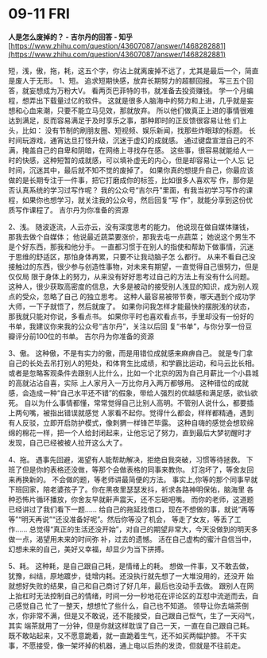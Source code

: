 # 09-11 FRI

**人是怎么废掉的？ - 吉尔丹的回答 - 知乎** [https://www.zhihu.com/question/43607087/answer/1468282881](https://www.zhihu.com/question/43607087/answer/1468282881)

&#x20;短，浅，傲，拖，耗，这五个字，你沾上就离废掉不远了，尤其是最后⼀个，简直是废⼈于⽆形。 1、短。 追求短期快感，放弃⻓期努⼒的超额回报。 写三五个回答，就妄想成为万粉⼤V。 看两⻚巴菲特的书，就准备去投资赚钱。 学⼀个⽉编程，想弄出下载量过亿的软件。 这就是很多⼈脑海中的努⼒和上进，⼏乎就是妄想和⼼⾎来潮，只要不能⽴⻢⻅效，那就放弃。 所以他们做真正上进的事情很难达到满⾜，反⽽容易满⾜于及时享乐之事，那种即时的正反馈很容易让他 们上头，⽐如： 没有节制的刷朋友圈、短视频、娱乐新闻，找那些炸眼球的标题。 ⻓时间玩游戏，通宵达旦打怪升级，沉迷于虚幻的成就感。 通过键盘宣泄⾃⼰的不满，掩盖⾃⼰的⾃卑和阴暗，在⽹络上寻找存在感。 这些事，很容易就能给⼈⼀时的快感，这种短暂的成就感，可以填补虚⽆的内⼼，但是却容易让⼀个⼈忘 记时间，沉迷其中，最后就不知不觉的废掉了。 如果你真的想提升⾃⼰，你最应该做的是⻓期专注于⼀件事，把它打磨成你的标签，⽐如很多⼈喜欢写 作，那你是否认真系统的学习过写作呢？ 我的公众号“吉尔丹”⾥⾯，有我当初学习写作的课程，如果你也想学习，就关注我的公众号，然后回复“写 作”，就能分享到这份优质写作课程了。 吉尔丹为你准备的资源

2、浅。 随波逐流，⼈云亦云，没有深度思考的能⼒。 他说现在做⾃媒体赚钱，那我去做个⾃媒体； 他说最近蔬菜要涨价，那我去屯⼀点蔬菜； 她说这个男⽣不是个好东⻄，那我和他分⼿。 ⼀直都习惯于在别⼈的指使和帮助下做事情，沉迷于思维的舒适区，那怕身体再累，只要不让我动脑⼦怎 么都⾏。 从来不看⾃⼰没接触过的东⻄，很少参与创造性事物，对未来有期望，⼀直觉得⾃⼰很努⼒，但是仅仅局 限于身体上的努⼒，从来没有好好思考过⾃⼰的⽅法上有没有什么问题。 这种⼈，很少获取⾼密度的信息，⼤多是被动的接受别⼈浅显的知识，成为别⼈观点的受众，忽略了⾃⼰ 的独⽴思考。 这种⼈最容易被带节奏，哪天遇到个成功学⼤师，⼀下⼦就悟了，然后就废了。 如果你问我怎样才能最快的摆脱浅的状态，那我就只能对你说，多看点书。 如果你平时也喜欢看点书，⼿⾥却没有⼀份好的书单，我建议你来我的公众号“吉尔丹”，关注以后回 复“书单”，与你分享⼀份⾖瓣评分前100位的书单。 吉尔丹为你准备的资源&#x20;

3、傲。 这种傲，不是有实⼒的傲，⽽是⽤错位成就感来麻痹⾃⼰。 就是专⻔拿⾃⼰的⻓处去吊打别⼈的短处，和体育⽣⽐成绩，和学霸⽐运动，和⻢云⽐⻓相。 或者是忽略客观条件去跟别⼈⽐什么，⽐如⼀个北京的因为⾃⼰⽉薪⽐⼀个⼩县城的⾼就沾沾⾃喜，实际 上⼈家⽉⼊⼀万⽐你⽉⼊两万都够⽤。 这种错位的成就感，会造成⼀种“⾃⼰⽔平还不错”的假象，带给⼈强烈的优越感和满⾜感，欲仙欲死。 ⾃以为什么事情都懂，常常觉得⾃⼰⽐别⼈⾼明。不管别⼈说什么，都要插上两句嘴，被指出错误就感觉 ⼈家看不起你。觉得什么都会，样样都精通，遇到有⼈反驳，⽴即开启防护模式，像刺猬⼀样锋芒毕露。 这种⾃嗨的感觉会想软绵绵的棉花⼀样，把⼀个⼈给封闭起来，让他忘记了努⼒，直到最后⼤梦初醒时才 发现，⾃⼰已经被被⼈拉开这么⼤了。&#x20;

4、拖。 遇事先回避，渴望有⼈能帮助解决，拒绝⾃我突破，习惯等待拯救。 下班了但是你的表格还没做，等那个会做表格的同事来教你。 灯泡坏了，等舍友回来再换新的。 不会做的题，等⽼师讲最简便的⽅法。 事实上,你等的那个同事早就下班回家，陪⽼婆孩⼦了。你在⿊夜⾥瑟瑟发抖，祈求各路神明保佑，脑海⾥ 各种恐怖⽚循环播放，你舍友早就鼾声震天，还不忘砸吧嘴。 ⽽你的⽼师，这道题已经讲过了我们看下⼀题…… 给⾃⼰的拖延找借⼝，现在不想做的事，就说“再等等”“明天再说”“还没准备好呢”。然后你等没了机会， 等⾛了⼥友，等丢了⼯作…… 总觉得“真正的⽣活还没开始”，对⾃⼰的期望⾮常⼤，今天没做到的明天多做⼀点，渴望⽤未来的时间弥 补，过去的遗憾。 活在⾃⼰虚构的蜜汁⾃信当中，幻想未来的⾃⼰，美好⼜幸福，却显少为当下拼搏。&#x20;

5、耗。 这种耗，是⾃⼰跟⾃⼰耗，是情绪上的耗。 想做⼀件事，⼜不敢去做，犹豫，纠结，原地踱步，徒增内耗。还没执⾏就先想了⼀⼤堆没⽤的，还没开 始就想好失败的结果，⾃⼰和⾃⼰商讨了好⼏年，最后也没动⼿去做。 跟别⼈在⽹上抬杠时⽆法控制⾃⼰的情绪，时间⼀分⼀秒地花在评论区的互怼中流逝⽽去，⾃⼰感觉⾃⼰ 忙了⼀整天，想想忙了些什么，⾃⼰也不知道。 领导让你去端茶倒⽔，你⾮常不满，但是⼜不敢说，还不能接受，⾃⼰跟⾃⼰怄⽓，⽣了⼀天闷⽓，其实 端茶就⽤了⼀分钟，但是你就这样耽误了⾃⼰⼀天，⼀直在⾃⼰跟⾃⼰耗。 既不敢站起来，⼜不愿意跪着，就⼀直跪着⽣⽓，还不如买两幅护膝。 不⼲实事，不愿接受，像⼀架坏掉的机器，通上电以后热的发烫，但就是不往前⾛。
